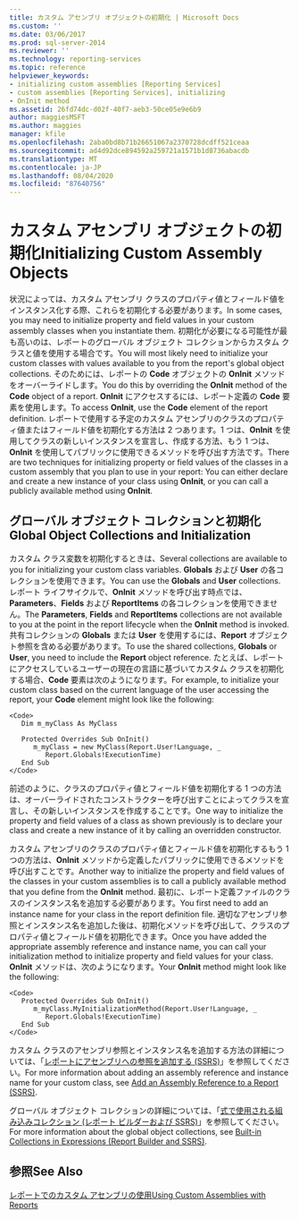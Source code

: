 ```yaml
---
title: カスタム アセンブリ オブジェクトの初期化 | Microsoft Docs
ms.custom: ''
ms.date: 03/06/2017
ms.prod: sql-server-2014
ms.reviewer: ''
ms.technology: reporting-services
ms.topic: reference
helpviewer_keywords:
- initializing custom assemblies [Reporting Services]
- custom assemblies [Reporting Services], initializing
- OnInit method
ms.assetid: 26fd74dc-d02f-40f7-aeb3-50ce05e9e6b9
author: maggiesMSFT
ms.author: maggies
manager: kfile
ms.openlocfilehash: 2aba0bd8b71b26651067a2370728dcdff521ceaa
ms.sourcegitcommit: ad4d92dce894592a259721a1571b1d8736abacdb
ms.translationtype: MT
ms.contentlocale: ja-JP
ms.lasthandoff: 08/04/2020
ms.locfileid: "87640756"
---
```

# <a name="initializing-custom-assembly-objects"></a><span data-ttu-id="f4039-102">カスタム アセンブリ オブジェクトの初期化</span><span class="sxs-lookup"><span data-stu-id="f4039-102">Initializing Custom Assembly Objects</span></span>
  <span data-ttu-id="f4039-103">状況によっては、カスタム アセンブリ クラスのプロパティ値とフィールド値をインスタンス化する際、これらを初期化する必要があります。</span><span class="sxs-lookup"><span data-stu-id="f4039-103">In some cases, you may need to initialize property and field values in your custom assembly classes when you instantiate them.</span></span> <span data-ttu-id="f4039-104">初期化が必要になる可能性が最も高いのは、レポートのグローバル オブジェクト コレクションからカスタム クラスと値を使用する場合です。</span><span class="sxs-lookup"><span data-stu-id="f4039-104">You will most likely need to initialize your custom classes with values available to you from the report's global object collections.</span></span> <span data-ttu-id="f4039-105">そのためには、レポートの **Code** オブジェクトの **OnInit** メソッドをオーバーライドします。</span><span class="sxs-lookup"><span data-stu-id="f4039-105">You do this by overriding the **OnInit** method of the **Code** object of a report.</span></span> <span data-ttu-id="f4039-106">**OnInit** にアクセスするには、レポート定義の **Code** 要素を使用します。</span><span class="sxs-lookup"><span data-stu-id="f4039-106">To access **OnInit**, use the **Code** element of the report definition.</span></span> <span data-ttu-id="f4039-107">レポートで使用する予定のカスタム アセンブリのクラスのプロパティ値またはフィールド値を初期化する方法は 2 つあります。1 つは、**OnInit** を使用してクラスの新しいインスタンスを宣言し、作成する方法、もう 1 つは、**OnInit** を使用してパブリックに使用できるメソッドを呼び出す方法です。</span><span class="sxs-lookup"><span data-stu-id="f4039-107">There are two techniques for initializing property or field values of the classes in a custom assembly that you plan to use in your report: You can either declare and create a new instance of your class using **OnInit**, or you can call a publicly available method using **OnInit**.</span></span>  
  
## <a name="global-object-collections-and-initialization"></a><span data-ttu-id="f4039-108">グローバル オブジェクト コレクションと初期化</span><span class="sxs-lookup"><span data-stu-id="f4039-108">Global Object Collections and Initialization</span></span>  
 <span data-ttu-id="f4039-109">カスタム クラス変数を初期化するときは、</span><span class="sxs-lookup"><span data-stu-id="f4039-109">Several collections are available to you for initializing your custom class variables.</span></span> <span data-ttu-id="f4039-110">**Globals** および **User** の各コレクションを使用できます。</span><span class="sxs-lookup"><span data-stu-id="f4039-110">You can use the **Globals** and **User** collections.</span></span> <span data-ttu-id="f4039-111">レポート ライフサイクルで、**OnInit** メソッドを呼び出す時点では、**Parameters**、**Fields** および **ReportItems** の各コレクションを使用できません。</span><span class="sxs-lookup"><span data-stu-id="f4039-111">The **Parameters**, **Fields** and **ReportItems** collections are not available to you at the point in the report lifecycle when the **OnInit** method is invoked.</span></span> <span data-ttu-id="f4039-112">共有コレクションの **Globals** または **User** を使用するには、**Report** オブジェクト参照を含める必要があります。</span><span class="sxs-lookup"><span data-stu-id="f4039-112">To use the shared collections, **Globals** or **User**, you need to include the **Report** object reference.</span></span> <span data-ttu-id="f4039-113">たとえば、レポートにアクセスしているユーザーの現在の言語に基づいてカスタム クラスを初期化する場合、**Code** 要素は次のようになります。</span><span class="sxs-lookup"><span data-stu-id="f4039-113">For example, to initialize your custom class based on the current language of the user accessing the report, your **Code** element might look like the following:</span></span>  
  
```  
<Code>  
   Dim m_myClass As MyClass  
  
   Protected Overrides Sub OnInit()  
      m_myClass = new MyClass(Report.User!Language, _  
         Report.Globals!ExecutionTime)  
   End Sub  
</Code>  
```  
  
 <span data-ttu-id="f4039-114">前述のように、クラスのプロパティ値とフィールド値を初期化する 1 つの方法は、オーバーライドされたコンストラクターを呼び出すことによってクラスを宣言し、その新しいインスタンスを作成することです。</span><span class="sxs-lookup"><span data-stu-id="f4039-114">One way to initialize the property and field values of a class as shown previously is to declare your class and create a new instance of it by calling an overridden constructor.</span></span>  
  
 <span data-ttu-id="f4039-115">カスタム アセンブリのクラスのプロパティ値とフィールド値を初期化するもう 1 つの方法は、**OnInit** メソッドから定義したパブリックに使用できるメソッドを呼び出すことです。</span><span class="sxs-lookup"><span data-stu-id="f4039-115">Another way to initialize the property and field values of the classes in your custom assemblies is to call a publicly available method that you define from the **OnInit** method.</span></span> <span data-ttu-id="f4039-116">最初に、レポート定義ファイルのクラスのインスタンス名を追加する必要があります。</span><span class="sxs-lookup"><span data-stu-id="f4039-116">You first need to add an instance name for your class in the report definition file.</span></span> <span data-ttu-id="f4039-117">適切なアセンブリ参照とインスタンス名を追加した後は、初期化メソッドを呼び出して、クラスのプロパティ値とフィールド値を初期化できます。</span><span class="sxs-lookup"><span data-stu-id="f4039-117">Once you have added the appropriate assembly reference and instance name, you can call your initialization method to initialize property and field values for your class.</span></span> <span data-ttu-id="f4039-118">**OnInit** メソッドは、次のようになります。</span><span class="sxs-lookup"><span data-stu-id="f4039-118">Your **OnInit** method might look like the following:</span></span>  
  
```  
<Code>  
   Protected Overrides Sub OnInit()  
      m_myClass.MyInitializationMethod(Report.User!Language, _  
         Report.Globals!ExecutionTime)  
   End Sub  
</Code>  
```  
  
 <span data-ttu-id="f4039-119">カスタム クラスのアセンブリ参照とインスタンス名を追加する方法の詳細については、「[レポートにアセンブリへの参照を追加する &#40;SSRS&#41;](../report-design/add-an-assembly-reference-to-a-report-ssrs.md)」を参照してください。</span><span class="sxs-lookup"><span data-stu-id="f4039-119">For more information about adding an assembly reference and instance name for your custom class, see [Add an Assembly Reference to a Report &#40;SSRS&#41;](../report-design/add-an-assembly-reference-to-a-report-ssrs.md).</span></span>  
  
 <span data-ttu-id="f4039-120">グローバル オブジェクト コレクションの詳細については、「[式で使用される組み込みコレクション &#40;レポート ビルダーおよび SSRS&#41;](../report-design/built-in-collections-in-expressions-report-builder.md)」を参照してください。</span><span class="sxs-lookup"><span data-stu-id="f4039-120">For more information about the global object collections, see [Built-in Collections in Expressions &#40;Report Builder and SSRS&#41;](../report-design/built-in-collections-in-expressions-report-builder.md).</span></span>  
  
## <a name="see-also"></a><span data-ttu-id="f4039-121">参照</span><span class="sxs-lookup"><span data-stu-id="f4039-121">See Also</span></span>  
 [<span data-ttu-id="f4039-122">レポートでのカスタム アセンブリの使用</span><span class="sxs-lookup"><span data-stu-id="f4039-122">Using Custom Assemblies with Reports</span></span>](using-custom-assemblies-with-reports.md)  
  
  
